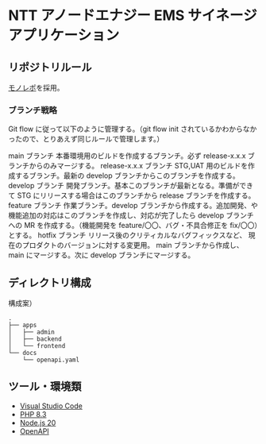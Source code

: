# NTT アノードエナジー EMS サイネージ アプリケーション

## リポジトリルール

[モノレポ](https://www.atlassian.com/ja/git/tutorials/monorepos)を採用。

### ブランチ戦略

Git flow に従って以下のように管理する。（git flow init されているかわからなかったので、とりあえず同じルールで管理します。）

main ブランチ
本番環境用のビルドを作成するブランチ。必ず release-x.x.x ブランチからのみマージする。
release-x.x.x ブランチ
STG,UAT 用のビルドを作成するブランチ。最新の develop ブランチからこのブランチを作成する。
develop ブランチ
開発ブランチ。基本このブランチが最新となる。準備ができて STG にリリースする場合はこのブランチから release ブランチを作成する。
feature ブランチ
作業ブランチ。develop ブランチから作成する。追加開発、や機能追加の対応はこのブランチを作成し、対応が完了したら develop ブランチへの MR を作成する。（機能開発を feature/〇〇、バグ・不具合修正を fix/〇〇）とする。
hotfix ブランチ
リリース後のクリティカルなバグフィックスなど、 現在のプロダクトのバージョンに対する変更用。 main ブランチから作成し、 main にマージする。次に develop ブランチにマージする。

## ディレクトリ構成

構成案）

```console:ディレクトリ構成
.
├── apps
│   ├── admin
│   ├── backend
│   └── frontend
└── docs
    └── openapi.yaml
```

## ツール・環境類

- [Visual Studio Code](https://code.visualstudio.com/)
- [PHP 8.3](https://www.php.net/)
- [Node.js 20](https://nodejs.org/en/)
- [OpenAPI](https://swagger.io/specification/)
